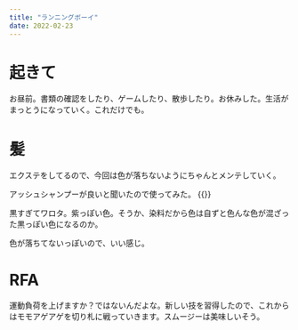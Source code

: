 ```yaml
---
title: "ランニングボーイ"
date: 2022-02-23
---
```



# 起きて
お昼前。書類の確認をしたり、ゲームしたり、散歩したり。お休みした。生活がまっとうになっていく。これだけでも。


# 髪
エクステをしてるので、今回は色が落ちないようにちゃんとメンテしていく。

アッシュシャンプーが良いと聞いたので使ってみた。
{{<tweet user="dango_bot" id="1496403752953458688">}}

黒すぎてワロタ。紫っぽい色。そうか、染料だから色は自ずと色んな色が混ざった黒っぽい色になるのか。

色が落ちてないっぽいので、いい感じ。

# RFA
運動負荷を上げますか？ではないんだよな。新しい技を習得したので、これからはモモアゲアゲを切り札に戦っていきます。スムージーは美味しいそう。